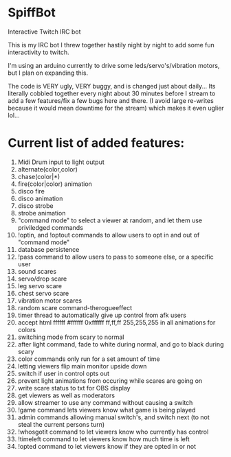SpiffBot
========

Interactive Twitch IRC bot

This is my IRC bot I threw together hastily night by night to add some fun interactivity to twitch.

I'm using an arduino currently to drive some leds/servo's/vibration motors, but I plan on expanding this.

The code is VERY ugly, VERY buggy, and is changed just about daily... Its literally cobbled together every night about 30 minutes before I stream to add a few features/fix a few bugs here and there. (I avoid large re-writes because it would mean downtime for the stream) which makes it even uglier lol...

<h1>Current list of added features:</h1>
<ol>
<li>Midi Drum input to light output</li>
<li>alternate(color,color)</li>
<li>chase(color|*)</li>
<li>fire(color|color) animation</li>
<li>disco fire</li>
<li>disco animation</li>
<li>disco strobe</li>
<li>strobe animation</li>
<li>"command mode" to select a viewer at random, and let them use priviledged commands</li>
<li>!optin, and !optout commands to allow users to opt in and out of "command mode"</li>
<li>database persistence</li>
<li>!pass command to allow users to pass to someone else, or a specific user</li>
<li>sound scares</li>
<li>servo/drop scare</li>
<li>leg servo scare</li>
<li>chest servo scare</li>
<li>vibration motor scares</li>
<li>random scare command-therogueeffect</li>
<li>timer thread to automatically give up control from afk users</li>
<li>accept html ffffff #ffffff 0xffffff ff,ff,ff 255,255,255 in all animations for colors </li>
<li>switching mode from scary to normal</li>
<li>after light command, fade to white during normal, and go to black during scary</li>
<li>color commands only run for a set amount of time</li>
<li>letting viewers flip main monitor upside down</li>
<li>switch if user in control opts out</li>
<li>prevent light animations from occuring while scares are going on</li>
<li>write scare status to txt for OBS display</li>
<li>get viewers as well as moderators</li>
<li>allow streamer to use any command without causing a switch</li>
<li>!game command lets viewers know what game is being played</li>
<li>admin commands allowing manual switch's, and switch next (to not steal the current persons turn)</li>
<li>!whosgotit command to let viewers know who currently has control</li>
<li>!timeleft command to let viewers know how much time is left</li>
<li>!opted command to let viewers know if they are opted in or not</li>
</ol>
